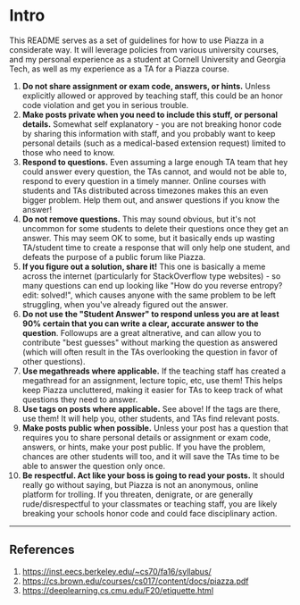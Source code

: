 # Intro
This README serves as a set of guidelines for how to use Piazza in a considerate way. It will leverage policies from various university courses, and my personal experience as a student at Cornell University and Georgia Tech, as well as my experience as a TA for a Piazza course.

1. **Do not share assignment or exam code, answers, or hints.** Unless explicitly allowed or approved by teaching staff, this could be an honor code violation and get you in serious trouble.
  1. **Make posts private when you need to include this stuff, or personal details.** Somewhat self explanatory - you are not breaking honor code by sharing this information with staff, and you probably want to keep personal details (such as a medical-based extension request) limited to those who need to know.
1. **Respond to questions.**  Even assuming a large enough TA team that hey could answer every question, the TAs cannot, and would not be able to, respond to every question in a timely manner. Online courses with students and TAs distributed across timezones makes this an even bigger problem. Help them out, and answer questions if you know the answer!
1. **Do not remove questions.** This may sound obvious, but it's not uncommon for some students to delete their questions once they get an answer. This may seem OK to some, but it basically ends up wasting TA/student time to create a response that will only help one student, and defeats the purpose of a public forum like Piazza.
1. **If you figure out a solution, share it!** This one is basically a meme across the internet (particularly for StackOverflow type websites) - so many questions can end up looking like "How do you reverse entropy? edit: solved!", which causes anyone with the same problem to be left struggling, when you've already figured out the answer.
1. **Do not use the "Student Answer" to respond unless you are at least 90% certain that you can write a clear, accurate answer to the question**. Followups are a great altnerative, and can allow you to contribute "best guesses" without marking the question as answered (which will often result in the TAs overlooking the question in favor of other questions).
1. **Use megathreads where applicable.** If the teaching staff has created a megathread for an assignment, lecture topic, etc, use them! This helps keep Piazza uncluttered, making it easier for TAs to keep track of what questions they need to answer.
1. **Use tags on posts where applicable.** See above! If the tags are there, use them! It will help you, other students, and TAs find relevant posts.
1. **Make posts public when possible.** Unless your post has a question that requires you to share personal details or assignment or exam code, answers, or hints, make your post public. If you have the problem, chances are other students will too, and it will save the TAs time to be able to answer the question only once.
1. **Be respectful. Act like your boss is going to read your posts.** It should really go without saying, but Piazza is not an anonymous, online platform for trolling. If you threaten, denigrate, or are generally rude/disrespectful to your classmates or teaching staff, you are likely breaking your schools honor code and could face disciplinary action.

------------------------

## References
1. https://inst.eecs.berkeley.edu/~cs70/fa16/syllabus/
1. https://cs.brown.edu/courses/cs017/content/docs/piazza.pdf
1. https://deeplearning.cs.cmu.edu/F20/etiquette.html
